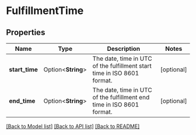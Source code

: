 # FulfillmentTime

## Properties

Name | Type | Description | Notes
------------ | ------------- | ------------- | -------------
**start_time** | Option<**String**> | The date, time in UTC of the fulfillment start time in ISO 8601 format. | [optional]
**end_time** | Option<**String**> | The date, time in UTC of the fulfillment end time in ISO 8601 format. | [optional]

[[Back to Model list]](../README.md#documentation-for-models) [[Back to API list]](../README.md#documentation-for-api-endpoints) [[Back to README]](../README.md)


